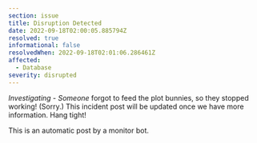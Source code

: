 ```yaml
---
section: issue
title: Disruption Detected
date: 2022-09-18T02:00:05.885794Z
resolved: true
informational: false
resolvedWhen: 2022-09-18T02:01:06.286461Z
affected:
  - Database
severity: disrupted
---
```

*Investigating* - _Someone_ forgot to feed the plot bunnies, so they stopped working! (Sorry.) This incident post will be updated once we have more information. Hang tight!

This is an automatic post by a monitor bot.
        